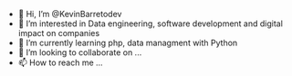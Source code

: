 - 👋 Hi, I’m @KevinBarretodev
- 👀 I’m interested in Data engineering, software development and digital impact on companies
- 🌱 I’m currently learning php, data managment with Python
- 💞️ I’m looking to collaborate on ...
- 📫 How to reach me ...

<!---
KevinBarretodev/KevinBarretodev is a ✨ special ✨ repository because its `README.md` (this file) appears on your GitHub profile.
You can click the Preview link to take a look at your changes.
--->
